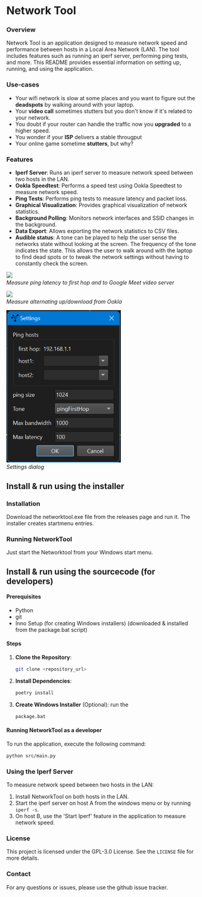 # Network Tool

### Overview

Network Tool is an application designed to measure network speed and performance between hosts in a Local Area Network (LAN). The tool includes features such as running an iperf server, performing ping tests, and more. This README provides essential information on setting up, running, and using the application.

### Use-cases

- Your wifi network is slow at some places and you want to figure out the **deadspots** by walking around with your laptop.
- Your **video call** sometimes stutters but you don't know if it's related to your network.
- You doubt if your router can handle the traffic now you **upgraded** to a higher speed.
- You wonder if your **ISP** delivers a stable througput
- Your online game sometime **stutters**, but why?

### Features

- **Iperf Server**: Runs an iperf server to measure network speed between two hosts in the LAN.
- **Ookla Speedtest**: Performs a speed test using Ookla Speedtest to measure network speed.
- **Ping Tests**: Performs ping tests to measure latency and packet loss.
- **Graphical Visualization**: Provides graphical visualization of network statistics.
- **Background Polling**: Monitors network interfaces and SSID changes in the background.
- **Data Export**: Allows exporting the network statistics to CSV files.
- **Audible status**: A tone can be played to help the user sense the networks state without looking at the screen. The frequency of the tone indicates the state. This allows the user to walk around with the laptop to find dead spots or to tweak the network settings without having to constantly check the screen.


<img src="doc/resources/networktool_ping.gif" /><br/><i>Measure ping latency to first hop and to Google Meet video server</i><br/>

<img src="doc/resources/networktool_ookla_alternating.gif" /><br/><i>Measure alternating up/download from Ookla</i><br/>

<img src="doc/resources/SettingsDialog.png" width="300" /><br/><i>Settings dialog</i><br/>

## Install & run using the installer

### Installation
Download the networktool.exe file from the releases page and run it. The installer creates startmenu entries.

### Running NetworkTool

Just start the Networktool from your Windows start menu.

## Install & run using the sourcecode (for developers)

#### Prerequisites

- Python
- git
- Inno Setup (for creating Windows installers) (downloaded & installed from the package.bat script)

#### Steps

1. **Clone the Repository**:
   ```sh
   git clone <repository_url>
   ```

2. **Install Dependencies**:
   ```sh
   poetry install
   ```

3. **Create Windows Installer** (Optional):
   run the 
   ```sh
   package.bat
   ```

#### Running NetworkTool as a developer

To run the application, execute the following command:
```sh
python src/main.py
```


### Using the Iperf Server

To measure network speed between two hosts in the LAN:

1. Install NetworkTool on both hosts in the LAN.
2. Start the iperf server on host A from the windows menu or by running ```iperf -s```.
3. On host B, use the 'Start Iperf' feature in the application to measure network speed.

### License

This project is licensed under the GPL-3.0 License. See the `LICENSE` file for more details.

### Contact

For any questions or issues, please use the github issue tracker.



